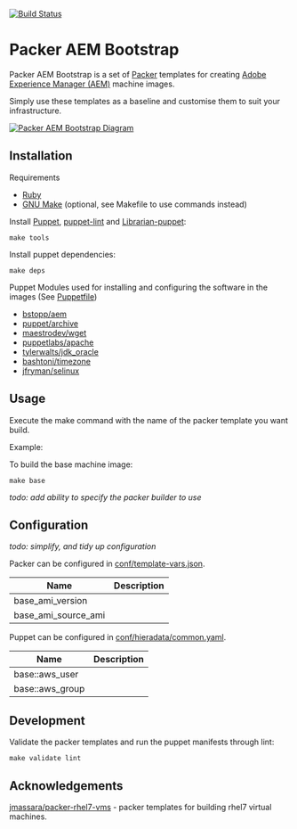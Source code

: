 [![Build Status](https://img.shields.io/travis/shinesolutions/packer-aem-bootstrap.svg)](http://travis-ci.org/shinesolutions/packer-aem-bootstrap)

# Packer AEM Bootstrap

Packer AEM Bootstrap is a set of [Packer](https://www.packer.io/) templates for creating [Adobe Experience Manager (AEM)](http://www.adobe.com/au/marketing-cloud/enterprise-content-management.html) machine images.

Simply use these templates as a baseline and customise them to suit your infrastructure.

[![Packer AEM Bootstrap Diagram](https://raw.github.com/shinesolutions/packer-aem-bootstrap/master/docs/packer-aem-bootstrap.png)](https://raw.github.com/shinesolutions/packer-aem-bootstrap/master/docs/packer-aem-bootstrap.png)



## Installation

Requirements
* [Ruby](https://www.ruby-lang.org/en/)
* [GNU Make](https://www.gnu.org/software/make/) (optional, see Makefile to use commands instead)


Install [Puppet](https://puppet.com/), [puppet-lint](http://puppet-lint.com/) and [Librarian-puppet](https://github.com/voxpupuli/librarian-puppet):
```
make tools
```

Install puppet dependencies:
```
make deps
```


Puppet Modules used for installing and configuring the software in the images (See [Puppetfile](https://github.com/shinesolutions/packer-aem-bootstrap/blob/master/Puppetfile))

* [bstopp/aem](https://github.com/bstopp/puppet-aem)
* [puppet/archive](https://github.com/voxpupuli/puppet-archive)
* [maestrodev/wget](https://github.com/maestrodev/puppet-wget)
* [puppetlabs/apache](https://github.com/puppetlabs/puppetlabs-apache)
* [tylerwalts/jdk_oracle](https://github.com/tylerwalts/puppet-jdk_oracle)
* [bashtoni/timezone](https://github.com/BashtonLtd/puppet-timezone)
* [jfryman/selinux](https://github.com/voxpupuli/puppet-selinux)



## Usage

Execute the make command with the name of the packer template you want build.

Example:

To build the base machine image:

```
make base
```

_todo: add ability to specify the packer builder to use_ 


## Configuration

_todo: simplify, and tidy up configuration_

Packer can be configured in [conf/template-vars.json](https://github.com/shinesolutions/packer-aem-bootstrap/blob/master/conf/template-vars.json).

| Name                | Description   |
| -------------       |:-------------:|
| base_ami_version    |               |
| base_ami_source_ami |               |


Puppet can be configured in [conf/hieradata/common.yaml](https://github.com/shinesolutions/packer-aem-bootstrap/blob/master/conf/hieradata/common.yaml).


| Name            | Description   |
| -------------   |:-------------:|
| base::aws_user  |               |
| base::aws_group |               |




## Development

Validate the packer templates and run the puppet manifests through lint:

```
make validate lint
```


## Acknowledgements


[jmassara/packer-rhel7-vms](https://github.com/jmassara/packer-rhel7-vms) - packer templates for building rhel7 virtual machines.
